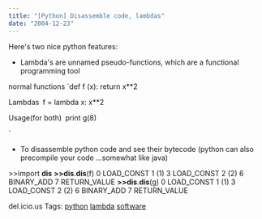 ```yaml
---
title: "[Python] Disassemble code, lambdas"
date: "2004-12-23"
---
```


Here's two nice python features:

- Lambda's are unnamed pseudo-functions, which are a functional programming tool

normal functions `def f (x): return x**2

Lambdas` `f = lambda x: x**2

Usage(for both)` `print g(8)

`

- To disassemble python code and see their bytecode (python can also precompile your code ...somewhat like java)

\>>import **dis** **\>>dis**.**dis**(f) 0 LOAD\_CONST 1 (1) 3 LOAD\_CONST 2 (2) 6 BINARY\_ADD 7 RETURN\_VALUE **\>>dis**.**dis**(g) 0 LOAD\_CONST 1 (1) 3 LOAD\_CONST 2 (2) 6 BINARY\_ADD 7 RETURN\_VALUE

del.icio.us Tags: [python](http://del.icio.us/sss8ue/python) [lambda](http://del.icio.us/sss8ue/lambda) [software](http://del.icio.us/sss8ue/software)
